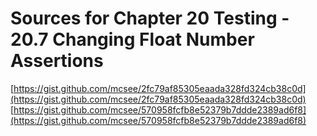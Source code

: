 # Sources for Chapter 20 Testing - 20.7 Changing Float Number Assertions

[https://gist.github.com/mcsee/2fc79af85305eaada328fd324cb38c0d](https://gist.github.com/mcsee/2fc79af85305eaada328fd324cb38c0d)
[https://gist.github.com/mcsee/570958fcfb8e52379b7ddde2389ad6f8](https://gist.github.com/mcsee/570958fcfb8e52379b7ddde2389ad6f8)